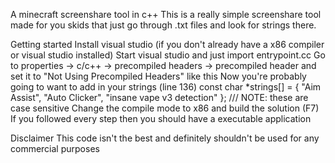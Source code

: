 A minecraft screenshare tool in c++
This is a really simple screenshare tool made for you skids that just go through .txt files and look for strings there.

Getting started
Install visual studio (if you don't already have a x86 compiler or visual studio installed)
Start visual studio and just import entrypoint.cc
Go to properties -> c/c++ -> precompiled headers -> precompiled header and set it to "Not Using Precompiled Headers" like this 
Now you're probably going to want to add in your strings (line 136)
const char *strings[] =
 {
 "Aim Assist",
 "Auto Clicker",
 "insane vape v3 detection"
 }; /// NOTE: these are case sensitive
Change the compile mode to x86 and build the solution (F7)
If you followed every step then you should have a executable application

Disclaimer
This code isn't the best and definitely shouldn't be used for any commercial purposes
